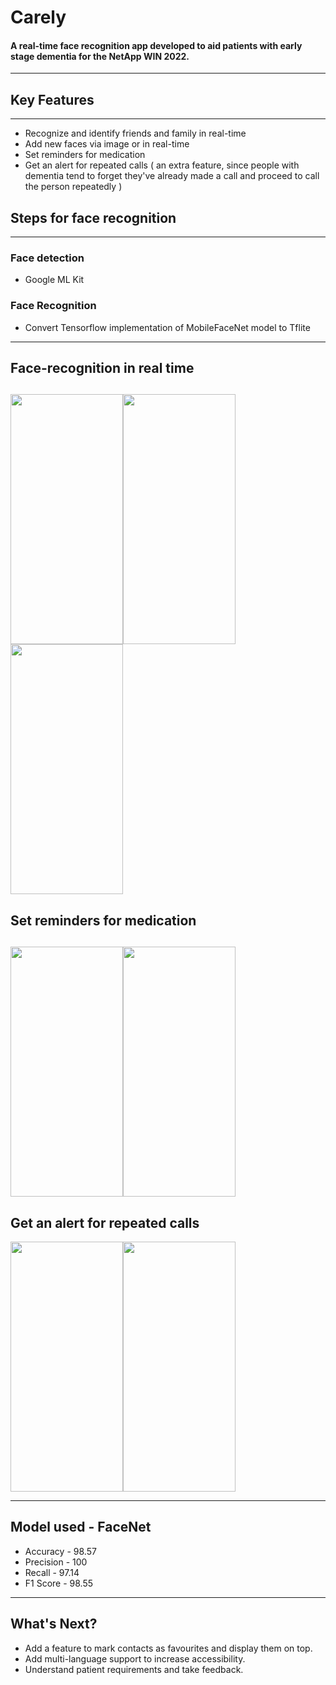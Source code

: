 # Carely

#### A real-time face recognition app developed to aid patients with early stage dementia for the NetApp WIN 2022.
---
## Key Features
---
- Recognize and identify friends and family in real-time
- Add new faces via image or in real-time
- Set reminders for medication
- Get an alert for repeated calls ( an extra feature, since people with dementia tend to forget they've already made a call and proceed to call the person repeatedly )
## Steps for face recognition
---
### Face detection
- Google ML Kit

### Face Recognition
- Convert Tensorflow implementation of MobileFaceNet model to Tflite
---
## Face-recognition in real time
<img src = "https://user-images.githubusercontent.com/93022787/229727602-e2267eaf-3c8e-4060-9410-81e0fa72a409.jpg" style="height: 400px; width:180px;"/><img src = "https://user-images.githubusercontent.com/93022787/229727901-0a2ecd64-7811-46ea-adc8-205bed2e0362.jpg" style="height: 400px; width:180px;"/><img src = "https://user-images.githubusercontent.com/93022787/229728012-cc3b158f-edb2-49fb-91a3-a1753899ce7d.jpg" style="height: 400px; width:180px;"/>
---
## Set reminders for medication
<img src = "https://user-images.githubusercontent.com/93022787/229728458-5bc5001e-6285-4ff6-b498-d93a7c570099.jpg" style="height: 400px; width:180px;"/><img src = "https://user-images.githubusercontent.com/93022787/229728581-e568e412-b891-4df2-85f8-3a7b4551e3b9.jpg" style="height: 400px; width:180px;"/> 
---
## Get an alert for repeated calls
<img src = "https://user-images.githubusercontent.com/93022787/229728898-56631649-bc9c-4147-94c8-f3b7977bea41.jpg" style="height: 400px; width:180px;"/><img src = "https://user-images.githubusercontent.com/93022787/229729030-7c11650d-62cc-45a4-bf19-0fed5cfa0dc5.jpg" style="height: 400px; width:180px;"/> 

---
## Model used - FaceNet
- Accuracy - 98.57
- Precision - 100
- Recall - 97.14
- F1 Score - 98.55
---
## What's Next?
- Add a feature to mark contacts as favourites and display them on top.
- Add multi-language support to increase accessibility.
- Understand patient requirements and take feedback.
